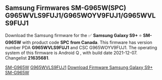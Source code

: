 <h2>Samsung Firmwares SM-G965W(SPC) G965WVLS9FUJ1/G965WOYV9FUJ1/G965WVLS9FUJ1</h2>
Download the Samsung firmware for the ✅ <strong>Samsung Galaxy S9+ </strong> ⭐ <strong>SM-G965W</strong> with product code <strong>SPC</strong> <strong> from Canada</strong>. This firmware has version number PDA <strong>G965WVLS9FUJ1</strong> and CSC G965WOYV9FUJ1. The operating system of this firmware is Android Q , with build date 2021-12-07. Changelist <strong>21635681</strong>.


[SM-G965W](https://samfirm.shop/samsung/model/SM-G965W)
[G965WVLS9FUJ1](https://samfirm.shop/samsung/pda/G965WVLS9FUJ1)
[Download Firmware Samsung Galaxy S9+ SM-G965W](https://samfirm.shop/samsung/firmware/480790)
